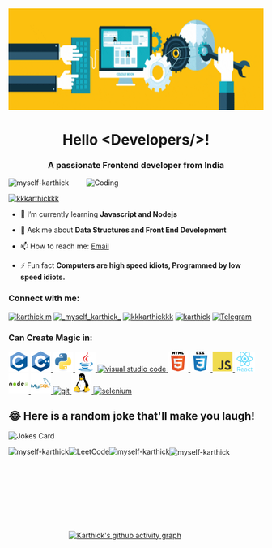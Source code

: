 <img src="Banner.gif" height="200px" width="100%" >
<h1 align="center">Hello <<Developers/>Developers/>! </h1>
<h3 align="center">A passionate Frontend developer from India</h3>
<img align="right" alt="Coding" width="350" src="https://cdn.dribbble.com/users/1162077/screenshots/3848914/programmer.gif">
<p align="left"> <img src="https://komarev.com/ghpvc/?username=myself-karthick&label=Profile%20views&color=0e75b6&style=flat" alt="myself-karthick" /> </p>

<p align="left"> <a href="https://twitter.com/kkkarthickkk" target="blank"><img src="https://img.shields.io/twitter/follow/kkkarthickkk?logo=twitter&style=for-the-badge" alt="kkkarthickkk" /></a> </p>

- 🌱 I’m currently learning **Javascript and Nodejs**

- 💬 Ask me about **Data Structures and Front End Development**

- 📫 How to reach me:
 <a href="mailto:kartthickmohan@gmail.com" target="_blank">Email</a>
- ⚡ Fun fact **Computers are high speed idiots, Programmed by low  speed idiots.**

<h3 align="left">Connect with me:</h3>
<p align="left">
<a href="https://www.linkedin.com/in/karthick-m-70b2aa206/" target="blank"><img align="center" src="https://raw.githubusercontent.com/rahuldkjain/github-profile-readme-generator/master/src/images/icons/Social/linked-in-alt.svg" alt="karthick m" height="30" width="40" /></a>
<a href="https://www.instagram.com/_myself_karthick_/" target="blank"><img align="center" src="https://raw.githubusercontent.com/rahuldkjain/github-profile-readme-generator/master/src/images/icons/Social/instagram.svg" alt="_myself_karthick_" height="30" width="40" /></a>
<a href="https://twitter.com/kkKarthickkk" target="blank"><img align="center" src="https://raw.githubusercontent.com/rahuldkjain/github-profile-readme-generator/master/src/images/icons/Social/twitter.svg" alt="kkkarthickkk" height="30" width="40" /></a>
<a href="https://www.facebook.com/karthick.mohan.1848" target="blank"><img align="center" src="https://raw.githubusercontent.com/rahuldkjain/github-profile-readme-generator/master/src/images/icons/Social/facebook.svg" alt="karthick" height="30" width="40" /></a>
<a href="https://t.me/KKKKARTHICKKK" target="_blank"><img align="center" src="https://seeklogo.com/images/T/telegram-logo-AD3D08A014-seeklogo.com.png" alt="Telegram" height="30" width="40" ></a>
</p>

<h3 align="left">Can Create Magic  in:</h3>
<p align="left">
<a href="#" rel="noreferrer"> <img src="https://raw.githubusercontent.com/devicons/devicon/master/icons/c/c-original.svg" alt="c" width="40" height="40" /></a>
<a href="#"  rel="noreferrer"> <img src="https://raw.githubusercontent.com/devicons/devicon/master/icons/cplusplus/cplusplus-original.svg"alt="cplusplus" width="40" height="40" /> </a>
<a href="#"  rel="noreferrer"> <img src="https://raw.githubusercontent.com/devicons/devicon/master/icons/python/python-original.svg" alt="python" width="40" height="40" /> </a>
<a href="#" rel="noreferrer"> <img src="https://raw.githubusercontent.com/devicons/devicon/master/icons/java/java-original.svg" alt="java" width="40" height="40" > </a>
<a href="#" rel="noreferrer"> <img src="https://seeklogo.com/images/V/visual-studio-code-logo-449D71944F-seeklogo.com.png" alt="visual studio code" width="40" height="40">
</a>
<a href="#" rel="noreferrer"> <img src="https://raw.githubusercontent.com/devicons/devicon/master/icons/html5/html5-original-wordmark.svg" alt="html5" width="40" height="40" /> </a>
<a href="#"  rel="noreferrer"> <img src="https://raw.githubusercontent.com/devicons/devicon/master/icons/css3/css3-original-wordmark.svg" alt="css3" width="40" height="40" />  </a>
<a href="#" rel="noreferrer"> <img src="https://raw.githubusercontent.com/devicons/devicon/master/icons/javascript/javascript-original.svg" alt="javascript" width="40" height="40" /> </a>
<a href="#" rel="noreferrer"> <img src="https://raw.githubusercontent.com/devicons/devicon/master/icons/react/react-original-wordmark.svg" alt="react" width="40" height="40" /> </a>
<a href="#" rel="noreferrer"> <img src="https://raw.githubusercontent.com/devicons/devicon/master/icons/nodejs/nodejs-original-wordmark.svg" alt="nodejs" width="40" height="40" /> </a>
<a href="#" rel="noreferrer"> <img src="https://raw.githubusercontent.com/devicons/devicon/master/icons/mysql/mysql-original-wordmark.svg" alt="mysql" width="40" height="40" /> </a>
<a href="#"  rel="noreferrer"> <img src="https://www.vectorlogo.zone/logos/git-scm/git-scm-icon.svg" alt="git" width="40" height="40" />  </a>
<a href="#" rel="noreferrer"> <img src="https://raw.githubusercontent.com/devicons/devicon/master/icons/linux/linux-original.svg" alt="linux" width="40" height="40" /> </a> 
<a href="https:" rel="noreferrer"> <img src="https://raw.githubusercontent.com/detain/svg-logos/780f25886640cef088af994181646db2f6b1a3f8/svg/selenium-logo.svg" alt="selenium" width="40" height="40" /> </a> 
</p>

## 😂 Here is a random joke that'll make you laugh!
![Jokes Card](https://readme-jokes.vercel.app/api)

<!--<img height="137px" src="https://github-readme-stats.vercel.app/api?username=myself-karthick&hide_title=true&hide_border=true&show_icons=true&include_all_commits=true&count_private=true&line_height=21&text_color=000&icon_color=000&bg_color=0,ea6161,ffc64d,fffc4d,52fa5a&theme=graywhite" />
<img height="137px" src="https://github-readme-stats.vercel.app/api/top-langs/?username=myself-karthick&hide=html&hide_title=true&hide_border=true&layout=compact&langs_count=8&text_color=000&icon_color=fff&bg_color=0,52fa5a,4dfcff,c64dff&theme=graywhite" />-->

<img align="left" height="170px" align="left" src="https://github-readme-stats.vercel.app/api/top-langs?username=myself-karthick&show_icons=true&locale=en&layout=compact&hide_border=true" alt="myself-karthick" />
<img height="170px" align="center" src="https://github-readme-stats.vercel.app/api?username=myself-karthick&show_icons=true&locale=en&hide_border=true&show_icons=true&include_all_commits=true&count_private=true" alt="myself-karthick" />

<img height="165px" align="left" src="https://leetcode.card.workers.dev/?username=_myself_karthick_&theme=auto" alt="LeetCode"/>
<img height="165px" align="left" src="https://github-readme-streak-stats.herokuapp.com/?user=myself-karthick&&hide_border=true&show_icons=true&include_all_commits=true&count_private=true" alt="myself-karthick" /></br>

[![Karthick's github activity graph](https://activity-graph.herokuapp.com/graph?username=myself-karthick&theme=react-dark)](https://github.com/myself-karthick/github-readme-activity-graph)
